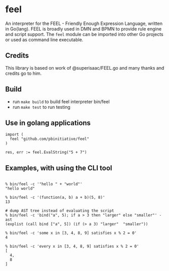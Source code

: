 # feel

An interpreter for the FEEL - Friendly Enough Expression Language, written in Go(lang).
FEEL is broadly used in DMN and BPMN to provide rule engine and script support.
The `feel` module can be imported into other Go projects or used as command line executable.

## Credits

This library is based on work of @superisaac/FEEL.go and many thanks and credits go to him.

## Build
* run `make build` to build feel interpreter bin/feel
* run `make test` to run testing

## Use in golang applications
```golang
import (
  feel "github.com/pbinitiative/feel"
)

res, err := feel.EvalString("5 + 7")
```

## Examples, with using the CLI tool
```shell

% bin/feel -c '"hello " + "world"'
"hello world"

% bin/feel -c '(function(a, b) a + b)(5, 8)'
13

# dump AST tree instead of evaluating the script
% bin/feel -c 'bind("a", 5); if a > 3 then "larger" else "smaller"' -ast
(explist (call bind ["a", 5]) (if (> a 3) "larger"  "smaller"))

% bin/feel -c 'some x in [3, 4, 8, 9] satisfies x % 2 = 0'
4

% bin/feel -c 'every x in [3, 4, 8, 9] satisfies x % 2 = 0'
[
  4,
  8
]
```
